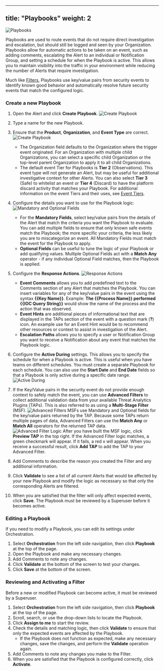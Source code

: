 
---
title: "Playbooks"
weight: 2
---
![Playbooks](https://github.com/w-hudson/docs/blob/d3f082cec0e85301dd8fd3a71bd8f1f1d96ceb3a/img/placeholder.png)

Playbooks are used to route events that do not require direct investigation and escalation, but should still be logged and seen by your Organization. Playbooks allow for automatic actions to be taken on an event, such as adding comments, escalating the Alert to an individual or Notification Group, and setting a schedule for when the Playbook is active. This allows you to maintain visibility into the traffic in your environment while reducing the number of Alerts that require investigation.

Much like [Filters](placeholderlink), Playbooks use key/value pairs from security events to identify known good behavior and automatically resolve future security events that match the configured logic.

### Create a new Playbook

1. Open the Alert and click **Create Playbook**.
![Create Playbook](https://github.com/w-hudson/docs/blob/d3f082cec0e85301dd8fd3a71bd8f1f1d96ceb3a/img/placeholder.png)
2. Type a name for the new Playbook.
3. Ensure that the **Product**, **Organization**, and **Event Type** are correct.
![Create Playbook](https://github.com/w-hudson/docs/blob/d3f082cec0e85301dd8fd3a71bd8f1f1d96ceb3a/img/placeholder.png)
    - The Organization field defaults to the Organization where the trigger event originated. For an Organization with multiple child Organizations, you can select a specific child Organization or the top-level parent Organization to apply it to all child Organizations.
    - The default event Tier for Playbooks is **Tier 2** (Observations). This event type will not generate an Alert, but may be useful for additional investigative context for other Alerts. You can also select **Tier 3** (Safe) to whitelist an event or **Tier 4** (Discard) to have the platform discard activity that matches your Playbook. For additional information on the event Tiers and their uses, see [Event Tiers](placeholderlink).
   
4. Configure the details you want to use for the Playbook logic:
![Mandatory and Optional Fields](https://github.com/w-hudson/docs/blob/d3f082cec0e85301dd8fd3a71bd8f1f1d96ceb3a/img/placeholder.png)
    - For the **Mandatory Fields**, select key/value pairs from the details of the Alert that match the criteria you want the Playbook to evaluate. 
    You can add multiple fields to ensure that only known safe events match the Playbook; the more specific your criteria, the less likely you are to miscategorize an event. All Mandatory Fields must match the event for the Playbook to apply.
    - **Optional Fields** can be useful to tune the logic of your Playbook or add qualifying values. Multiple Optional Fields act with a **Match Any** operator - if any individual Optional Field matches, then the Playbook is applied. 
5. Configure the **Response Actions**.
![Response Actions](https://github.com/w-hudson/docs/blob/d3f082cec0e85301dd8fd3a71bd8f1f1d96ceb3a/img/placeholder.png)
   - **Event Comments** allows you to add predefined text to the Comments section of any Alert that matches the Playbook. You can insert variables for any of the key/value pairs in the event using the syntax **{{Key Name}}**. Example: **The {{Process Name}} performed {{IOC Query String}}** would show the name of the process and the action that was observed.
   - **Event Hints** are additional pieces of informational text that are displayed in the TAPs section of the event with a question mark (**?**) icon. An example use for an Event Hint would be to recommend other resources or context to assist in investigation of the Alert.
   - **Escalation Paths** allows you to specify a user or Notification Group you want to receive a Notification about any event that matches the Playbook logic.
6. Configure the **Active During** settings. This allows you to specify the schedule for when a Playbook is active. This is useful when you have teams on different schedules. You must create a separate Playbook for each schedule. You can also use the **Start Date** and **End Date** fields so that a Playbook is only active during a specific date range.
![Active During](https://github.com/w-hudson/docs/blob/d3f082cec0e85301dd8fd3a71bd8f1f1d96ceb3a/img/placeholder.png)
4. If the Key/Value pairs in the security event do not provide enough context to safely match the event, you can use **Advanced Filters** to collect additional validation data from your available Threat Analytics Plugins (TAPs). This is also referred to as using a  **Multi-Stage Filter** (MSF). 
![Advanced Filters](https://github.com/w-hudson/docs/blob/d3f082cec0e85301dd8fd3a71bd8f1f1d96ceb3a/img/placeholder.png)
    MSFs use Mandatory and Optional fields for the key/value pairs returned by the TAP. Because some TAPs return multiple pages of data, Advanced Filters can use the **Match Any** or **Match All** operators for the returned TAP data.    
![Advanced Filter Logic](placeholder.png)
    After you have built the MSF logic, click  **Preview TAP** in the top right. If the Advanced Filter logic matches, a green checkmark will appear. If it fails, a red x will appear. When you receive a successful result, click **Add TAP** to add the TAP to your Advanced Filter. 
    
5. Add Comments to describe the reason you created the Filter and any additional information.
6. Click **Validate** to see a list of all current Alerts that would be affected by your new Playbook and modify the logic as necessary so that only the corresponding Alerts are filtered.
7. When you are satisfied that the filter will only affect expected events, click **Save**. The Playbook must be reviewed by a Superuser before it becomes active.

### Editing a Playbook
If you need to modify a Playbook, you can edit its settings under Orchestration.
1. Select **Orchestration** from the left side navigation, then click **Playbook** at the top of the page.
2. Open the Playbook and make any necessary changes.
3. Add Comments to note any changes.
4. Click **Validate** at the bottom of the screen to test your changes.
5. Click **Save** at the bottom of the screen. 

### Reviewing and Activating a Filter
Before a new or modified Playbook can become active, it must be reviewed by a Superuser.
1. Select **Orchestration** from the left side navigation, then click **Playbook** at the top of the page.
2. Scroll, search, or use the drop-down lists to locate the Playbook.
3. Click **Assign to me** to start the review.
4. Check the details and matching logic, then click **Validate** to ensure that only the expected events are affected by the Playbook.
   - If the Playbook does not function as expected, make any necessary changes, save the changes, and perform the **Validate** operation again.
5. Add Comments to note any changes you make to the Filter.
6. When you are satisfied that the Playbook is configured correctly, click **Activate**.
